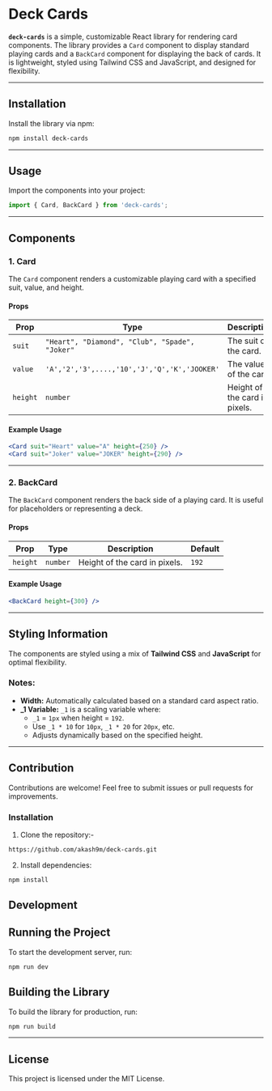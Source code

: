 # Deck Cards

**`deck-cards`** is a simple, customizable React library for rendering card components. The library provides a `Card` component to display standard playing cards and a `BackCard` component for displaying the back of cards. It is lightweight, styled using Tailwind CSS and JavaScript, and designed for flexibility.

---

## Installation

Install the library via npm:
```bash
npm install deck-cards
```

---

## Usage

Import the components into your project:
```javascript
import { Card, BackCard } from 'deck-cards';
```

---

## Components

### 1. **Card**

The `Card` component renders a customizable playing card with a specified suit, value, and height.

#### Props
| **Prop**  | **Type**                                       | **Description**                            | **Default**   |
|-----------|------------------------------------------------|--------------------------------------------|---------------|
| `suit`    | `"Heart", "Diamond", "Club", "Spade", "Joker"` | The suit of the card.                      |       -       |
| `value`   | `'A','2','3',....,'10','J','Q','K','JOOKER'`   | The value of the card.                     |       -       |
| `height`  | `number`                                       | Height of the card in pixels.              |     `192`     |

#### Example Usage
```jsx
<Card suit="Heart" value="A" height={250} />
<Card suit="Joker" value="JOKER" height={290} />
```

---

### 2. **BackCard**

The `BackCard` component renders the back side of a playing card. It is useful for placeholders or representing a deck.

#### Props
| **Prop**  | **Type**  | **Description**               | **Default** |
|-----------|-----------|-------------------------------|-------------|
| `height`  | `number`  | Height of the card in pixels. | `192`       |

#### Example Usage
```jsx
<BackCard height={300} />
```

---

## Styling Information

The components are styled using a mix of **Tailwind CSS** and **JavaScript** for optimal flexibility.

### Notes:
- **Width:** Automatically calculated based on a standard card aspect ratio.
- **_1 Variable:** `_1` is a scaling variable where:
  - `_1` = `1px` when height = `192`.
  - Use `_1 * 10` for `10px`, `_1 * 20` for `20px`, etc.
  - Adjusts dynamically based on the specified height.

---


## Contribution

Contributions are welcome! Feel free to submit issues or pull requests for improvements.

### Installation

1. Clone the repository:- 
```bash
https://github.com/akash9m/deck-cards.git
```

2. Install dependencies:

```bash
npm install
```
## Development

## Running the Project

To start the development server, run:

```bash
npm run dev
```

## Building the Library

To build the library for production, run:

```bash
npm run build
```


---

## License

This project is licensed under the MIT License.

